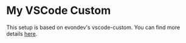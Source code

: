 # My VSCode Custom

This setup is based on evondev's vscode-custom. You can find more details [here](https://github.com/evondev/vscode-custom).
